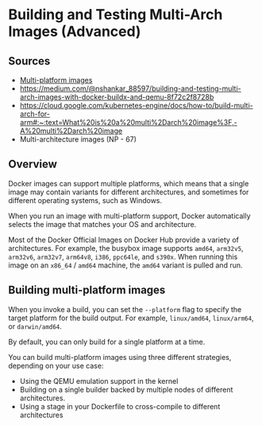 # Building and Testing Multi-Arch Images (Advanced)

## Sources
- [Multi-platform images](https://docs.docker.com/build/building/multi-platform/)
- https://medium.com/@nshankar_88597/building-and-testing-multi-arch-images-with-docker-buildx-and-qemu-8f72c2f8728b
- https://cloud.google.com/kubernetes-engine/docs/how-to/build-multi-arch-for-arm#:~:text=What%20is%20a%20multi%2Darch%20image%3F,-A%20multi%2Darch%20image
- Multi-architecture images (NP - 67)


## Overview
Docker images can support multiple platforms, which means that a single image may contain variants for different architectures, and sometimes for different operating systems, such as Windows.

When you run an image with multi-platform support, Docker automatically selects the image that matches your OS and architecture.

Most of the Docker Official Images on Docker Hub provide a variety of architectures. For example, the busybox image supports `amd64`, `arm32v5`, `arm32v6`, `arm32v7`, `arm64v8`, `i386`, `ppc64le`, and `s390x`. When running this image on an `x86_64` / `amd64` machine, the `amd64` variant is pulled and run.

## Building multi-platform images
When you invoke a build, you can set the `--platform` flag to specify the target platform for the build output. For example, `linux/amd64`, `linux/arm64`, or `darwin/amd64`.

By default, you can only build for a single platform at a time.

You can build multi-platform images using three different strategies, depending on your use case:
- Using the QEMU emulation support in the kernel
- Building on a single builder backed by multiple nodes of different architectures.
- Using a stage in your Dockerfile to cross-compile to different architectures